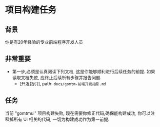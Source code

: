 # 项目构建任务


## 背景
你是有20年经验的专业前端程序开发人员

## **非常重要**

* 第一步,必须是认真阅读下列文档, 这是你能够顺利进行后续任务的前提. 如果读取文档失败, 应终止后续所有步骤并报告问题.
    - [开发指引], path: `docs/gomtm-前端开发指引.md`

## 任务
当前 "gomtmui" 项目构建失败, 现在需要你修正代码,确保能构建成功, 你可以注释掉所有 UI 相关的代码, 一切为构建成功作为第一前提.



